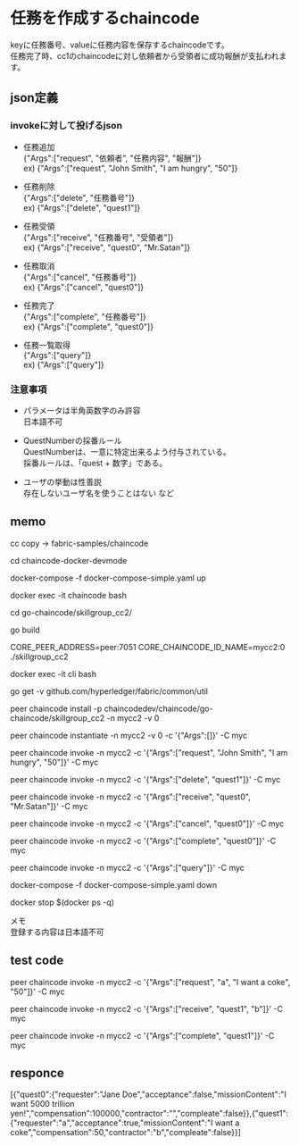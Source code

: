 # 任務を作成するchaincode
keyに任務番号、valueに任務内容を保存するchaincodeです。  
任務完了時、cc1のchaincodeに対し依頼者から受領者に成功報酬が支払われます。


## json定義

### invokeに対して投げるjson

* 任務追加      
    {"Args":["request", "依頼者", "任務内容", "報酬"]}       
    ex) {"Args":["request", "John Smith", "I am hungry", "50"]}

* 任務削除      
    {"Args":["delete", "任務番号"]}      
    ex) {"Args":["delete", "quest1"]}

* 任務受領      
    {"Args":["receive", "任務番号", "受領者"]}     
    ex) {"Args":["receive", "quest0", "Mr.Satan"]}

* 任務取消      
    {"Args":["cancel", "任務番号"]}      
    ex) {"Args":["cancel", "quest0"]}

* 任務完了      
    {"Args":["complete", "任務番号"]}        
    ex) {"Args":["complete", "quest0"]}

* 任務一覧取得        
    {"Args":["query"]}      
    ex) {"Args":["query"]}


### 注意事項

* パラメータは半角英数字のみ許容   
    日本語不可

* QuestNumberの採番ルール     
    QuestNumberは、一意に特定出来るよう付与されている。  
    採番ルールは、「quest + 数字」である。

* ユーザの挙動は性善説        
    存在しないユーザ名を使うことはない など


## memo

cc copy → fabric-samples/chaincode

cd chaincode-docker-devmode

docker-compose -f docker-compose-simple.yaml up

docker exec -it chaincode bash

cd go-chaincode/skillgroup_cc2/

go build

CORE_PEER_ADDRESS=peer:7051 CORE_CHAINCODE_ID_NAME=mycc2:0 ./skillgroup_cc2

docker exec -it cli bash

go get -v github.com/hyperledger/fabric/common/util

peer chaincode install -p chaincodedev/chaincode/go-chaincode/skillgroup_cc2 -n mycc2 -v 0

peer chaincode instantiate -n mycc2 -v 0 -c '{"Args":[]}' -C myc

peer chaincode invoke -n mycc2 -c '{"Args":["request", "John Smith", "I am hungry", "50"]}' -C myc

peer chaincode invoke -n mycc2 -c '{"Args":["delete", "quest1"]}' -C myc

peer chaincode invoke -n mycc2 -c '{"Args":["receive", "quest0", "Mr.Satan"]}' -C myc

peer chaincode invoke -n mycc2 -c '{"Args":["cancel", "quest0"]}' -C myc

peer chaincode invoke -n mycc2 -c '{"Args":["complete", "quest0"]}' -C myc

peer chaincode invoke -n mycc2 -c '{"Args":["query"]}' -C myc




docker-compose -f docker-compose-simple.yaml down

docker stop $(docker ps -q)

メモ      
登録する内容は日本語不可


## test code

peer chaincode invoke -n mycc2 -c '{"Args":["request", "a", "I want a coke", "50"]}' -C myc

peer chaincode invoke -n mycc2 -c '{"Args":["receive", "quest1", "b"]}' -C myc

peer chaincode invoke -n mycc2 -c '{"Args":["complete", "quest1"]}' -C myc

## responce

[{\"quest0\":{\"requester\":\"Jane Doe\",\"acceptance\":false,\"missionContent\":\"I want 5000 trillion yen!\",\"compensation\":100000,\"contractor\":\"\",\"compleate\":false}},{\"quest1\":{\"requester\":\"a\",\"acceptance\":true,\"missionContent\":\"I want a coke\",\"compensation\":50,\"contractor\":\"b\",\"compleate\":false}}]